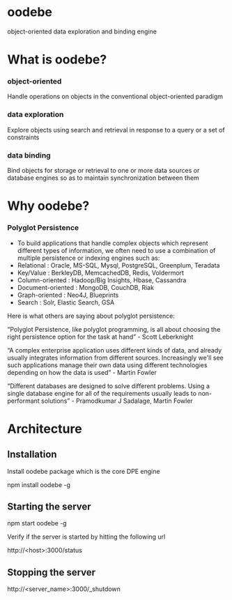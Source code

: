 # oodebe

object-oriented data exploration and binding engine

# What is oodebe?

### object-oriented

Handle operations on objects in the conventional object-oriented paradigm

### data exploration

Explore objects using search and retrieval in response to a query or a set of constraints

### data binding

Bind objects for storage or retrieval to one or more data sources or database engines so as to maintain synchronization between them

# Why oodebe?



### Polyglot Persistence

* To build applications that handle complex objects which represent different types of information, we often need to use a combination of multiple persistence or indexing engines such as:
* Relational : Oracle, MS-SQL, Mysql, PostgreSQL, Greenplum, Teradata
* Key/Value : BerkleyDB, MemcachedDB, Redis, Voldermort
* Column-oriented : Hadoop/Big Insights, Hbase, Cassandra
* Document-oriented : MongoDB, CouchDB, Riak
* Graph-oriented : Neo4J, Blueprints
* Search : Solr, Elastic Search, GSA

Here is what others are saying about polyglot persistence:

“Polyglot Persistence, like polyglot programming, is all about choosing the right persistence option for the task at hand” - Scott Leberknight

“A complex enterprise application uses different kinds of data, and already usually integrates information from different sources. Increasingly we'll see such applications manage their own data using different technologies depending on how the data is used” - Martin Fowler

“Different databases are designed to solve different problems. Using a single database engine for all of the requirements usually leads to non-performant solutions” - Pramodkumar J Sadalage, Martin Fowler


# Architecture


## Installation

Install oodebe package which is the core DPE engine

npm install oodebe -g

## Starting the server

npm start oodebe -g

Verify if the server is started by hitting the following url

http://&lt;host&gt;:3000/status

## Stopping the server

http://&lt;server_name&gt;:3000/_shutdown

